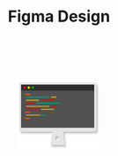 <h1 align="center">
    <br>
      Figma Design
    <br>
    <br>
     <br>
    <br>
    <img src="https://github.com/amiyapati/My-project/blob/main/Elements/Markdown/monitor.svg" height="120" align="center" />
    <br>
